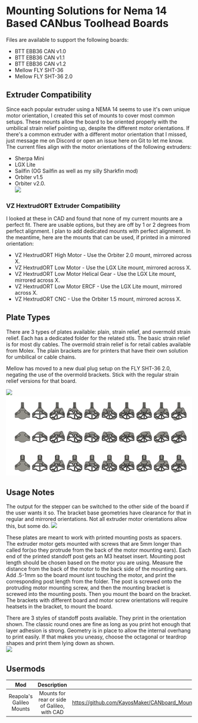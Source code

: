 # Mounting Solutions for Nema 14 Based CANbus Toolhead Boards
Files are available to support the following boards:
* BTT EBB36 CAN v1.0
* BTT EBB36 CAN v1.1
* BTT EBB36 CAN v1.2
* Mellow FLY SHT-36
* Mellow FLY SHT-36 2.0


## Extruder Compatibility
Since each popular extruder using a NEMA 14 seems to use it's own unique motor orientation, I created this set of mounts to cover most common setups.  These mounts allow the board to be oriented properly with the umbilical strain relief pointing up, despite the different motor orientations.  If there's a common extruder with a different motor orientation that I missed, just message me on Discord or open an issue here on Git to let me know.  The current files align with the motor orientations of the following extruders: 
* Sherpa Mini
* LGX Lite
* Sailfin (OG Sailfin as well as my silly Sharkfin mod)
* Orbiter v1.5
* Orbiter v2.0.  
![](images/extruders.png)

### VZ HextrudORT Extruder Compatibility
I looked at these in CAD and found that none of my current mounts are a perfect fit.  There are usable options, but they are off by 1 or 2 degrees from perfect alignment.  I plan to add dedicated mounts with perfect alignment.  In the meantime, here are the mounts that can be used, if printed in a mirrored orientation:

* VZ HextrudORT High Motor - Use the Orbiter 2.0 mount, mirrored across X.
* VZ HextrudORT Low Motor - Use the LGX Lite mount, mirrored across X.
* VZ HextrudORT Low Motor Helical Gear - Use the LGX Lite mount, mirrored across X.
* VZ HextrudORT Low Motor ERCF - Use the LGX Lite mount, mirrored across X.
* VZ HextrudORT CNC - Use the Orbiter 1.5 mount, mirrored across X.



## Plate Types
There are 3 types of plates available: plain, strain relief, and overmold strain relief.  Each has a dedicated folder for the related stls.  The basic strain relief is for most diy cables.  The overmold strain relief is for retail cables available from Molex.  The plain brackets are for printers that have their own solution for umbilical or cable chains. 

Mellow has moved to a new dual plug setup on the FLY SHT-36 2.0, negating the use of the overmold brackets.  Stick with the regular strain relief versions for that board.


![](images/ebb36_full_lineup.png)
![](images/sht36_full_lineup.png)


## Usage Notes
The output for the stepper can be switched to the other side of the board if the user wants it so.  The bracket base geometries have clearance for that in regular and mirrored orientations.  Not all extruder motor orientations allow this, but some do.
![](images/sht36_stepper_plug_orientations.png)

These plates are meant to work with printed mounting posts as spacers.  The extruder motor gets mounted with screws that are 5mm longer than called for(so they protrude from the back of the motor mounting ears).  Each end of the printed standoff post gets an M3 heatset insert.  Mounting post length should be chosen based on the motor you are using.  Measure the distance from the back of the motor to the back side of the mounting ears.  Add .5-1mm so the board mount isnt touching the motor, and print the corresponding post length from the folder.  The post is screwed onto the protruding motor mounting screw, and then the mounting bracket is screwed into the mounting posts.  Then you mount the board on the bracket.  The brackets with different board and motor screw orientations will require heatsets in the bracket, to mount the board. 

There are 3 styles of standoff posts available.  They print in the orientation shown.  The classic round ones are fine as long as you print hot enough that layer adhesion is strong.  Geometry is in place to allow the internal overhang to print easily.  If that makes you uneasy, choose the octagonal or teardrop shapes and print them lying down as shown.  
![](images/mounting_post_types.png)


## Usermods
Mod|Description|Link
|:--------:|:-------------------------:|:---:|
Reapola's Galileo Mounts|Mounts for rear or side of Galileo, with CAD|https://github.com/KayosMaker/CANboard_Mounts/tree/main/Usermods/Reapola/Galileo%20Mount%20for%20SHT36
